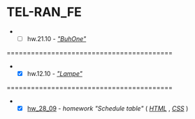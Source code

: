 # TEL-RAN_FE

- - [ ] hw.21.10 - [_"BuhOne"_](https://sl101.github.io/TEL-RAN_FE/hw_21_10)

=========================================

- - [x] hw.12.10 - [_"Lampe"_](https://sl101.github.io/TEL-RAN_FE/hw_12_10)

=========================================

- - [x] [hw_28_09](https://sl101.github.io/TEL-RAN_FE/hw_28_09) - _homework "Schedule table"_ ( _[HTML](https://github.com/sl101/TEL-RAN_FE/blob/main/hw_28_09/index.html)_ , _[CSS](https://github.com/sl101/TEL-RAN_FE/blob/main/hw_28_09/style/style.css)_ )
